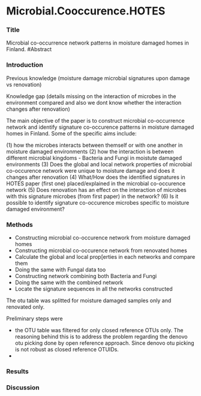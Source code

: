 # Microbial.Cooccurence.HOTES
### Title
Microbial co-occurrence network patterns in moisture damaged homes in Finland.
#Abstract

### Introduction


Previous knowledge (moisture damage microbial signatures upon damage vs renovation)


Knowledge gap (details missing on the interaction of microbes in the environment compared and also we dont know whether the interaction changes after renovation)

The main objective of the paper is to construct microbial co-occurrence network and identify signature co-occurence patterns in moisture damaged homes in Finland. Some of the specific aims include:

(1) how the microbes interacts between themself or with one another in moisture damaged environments 
(2) how the interaction is between different microbial kingdoms - Bacteria and Fungi in moistute damaged environments 
(3) Does the global and local network properties of microbial co-occurence network were unique to moisture damage and does it changes after renovation 
(4) What/How does the identified signatures in HOTES paper (first one) placed/explained in the microbial co-occurence network (5) Does renovation has an effect on the interaction of microbes with this signature microbes (from first paper) in the network? 
(6) Is it possible to identify signature co-occurence microbes specific to moisture damaged environment?

### Methods

- Constructing microbial co-occurence network from moisture damaged homes
- Constructing microbial co-occurence network from renovated homes
- Calculate the global and local prop[erties in each networks and compare them
- Doing the same with Fungal data too
- Constructing network combining both Bacteria and Fungi
- Doing the same with the combined network
- Locate the signature sequences in all the networks constructed

The otu table was splitted for moisture damaged samples only and renovated only.

Preliminary steps were 
- the OTU table was filtered for only closed reference OTUs only. The reasoning behind this is to address the problem regarding the denovo otu picking done by open reference approach. Since denovo otu picking is not robust as closed reference OTUIDs.  
-



### Results

### Discussion
